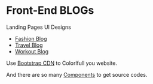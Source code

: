 # Front-End BLOGs

Landing Pages UI Designs

 * [Fashion Blog](https://github.com/pavithraapro/BLOGs/tree/master/Fashion%20Blog)
 * [Travel Blog](https://github.com/pavithraapro/BLOGs/tree/master/Travel%20Blog)
 * [Workout Blog](https://github.com/pavithraapro/BLOGs/tree/master/Workout%20Blog)
 
 Use [Bootstrap CDN](https://getbootstrap.com) to Colorlfull you website.
 
 And there are so many [Components](https://getbootstrap.com/docs/4.3/components/alerts/) to get source codes.
 
 
